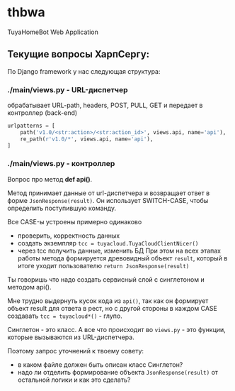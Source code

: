 # thbwa
 TuyaHomeBot Web Application

## Текущие вопросы ХарпСергу:

По Django framework у нас следующая структура:
### ./main/views.py - URL-диспетчер
обрабатывает URL-path, headers, POST, PULL, GET и передает в контроллер (back-end) 
```python
urlpatterns = [
    path('v1.0/<str:action>/<str:action_id>', views.api, name='api'),
    re_path(r'v1.0/*', views.api, name='api'),
]
```
### ./main/views.py - контроллер
Вопрос про метод **def api()**.

Метод принимает данные от url-диспетчера и возвращает ответ в форме `JsonResponse(result)`. Он использует SWITCH-CASE, чтобы определить поступившую команду.

Все CASE-ы устроены примерно одинаково
 - проверить, корректность данных
 - создать экземпляр `tcc = tuyacloud.TuyaCloudClientNicer()`
 - через tcc получить данные, изменить БД
При этом на всех этапах работы метода формируется древовидный объект `result`, который в итоге уходит пользователю `return JsonResponse(result)`

Ты говоришь что надо создать сервисный слой с синглетоном и методом api().

Мне трудно выдернуть кусок кода из `api()`, так как он формирует объект result для ответа в рест, но с другой стороны в каждом CASE создавать `tcc = tuyacloud*()` - глупо.

Синглетон - это класс. А все что происходит во `views.py` - это функции, которые вызываются из URL-диспетчера.

Поэтому запрос уточнений к твоему совету: 
 - в каком файле должен быть описан класс Синглетон?
 - надо ли отделить формирование объекта `JsonResponse(result)` от остальной логики и как это сделать? 

